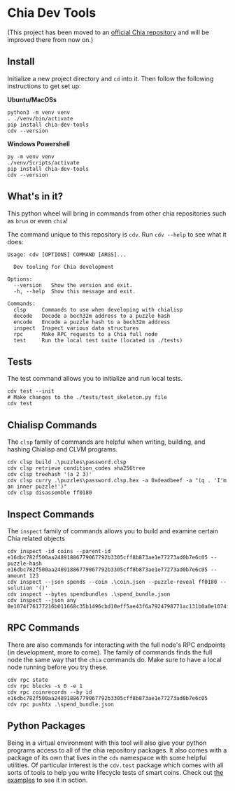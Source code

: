 Chia Dev Tools
=======

(This project has been moved to an [official Chia repository](https://github.com/Chia-Network/chia-dev-tools/) and will be improved there from now on.)

Install
-------

Initialize a new project directory and `cd` into it. Then follow the following instructions to get set up:

**Ubuntu/MacOSs**
```
python3 -m venv venv
. ./venv/bin/activate
pip install chia-dev-tools
cdv --version
```

**Windows Powershell**
```
py -m venv venv
./venv/Scripts/activate
pip install chia-dev-tools
cdv --version
```

What's in it?
-------------

This python wheel will bring in commands from other chia repositories such as `brun` or even `chia`!

The command unique to this repository is `cdv`. Run `cdv --help` to see what it does:

```
Usage: cdv [OPTIONS] COMMAND [ARGS]...

  Dev tooling for Chia development

Options:
  --version   Show the version and exit.
  -h, --help  Show this message and exit.

Commands:
  clsp     Commands to use when developing with chialisp
  decode   Decode a bech32m address to a puzzle hash
  encode   Encode a puzzle hash to a bech32m address
  inspect  Inspect various data structures
  rpc      Make RPC requests to a Chia full node
  test     Run the local test suite (located in ./tests)
```

Tests
----------

The test command allows you to initialize and run local tests.

```
cdv test --init
# Make changes to the ./tests/test_skeleton.py file
cdv test
```

Chialisp Commands
-----------------

The `clsp` family of commands are helpful when writing, building, and hashing Chialisp and CLVM programs.

```
cdv clsp build .\puzzles\password.clsp
cdv clsp retrieve condition_codes sha256tree
cdv clsp treehash '(a 2 3)'
cdv clsp curry .\puzzles\password.clsp.hex -a 0xdeadbeef -a "(q . 'I'm an inner puzzle!')"
cdv clsp disassemble ff0180
```

Inspect Commands
----------------

The `inspect` family of commands allows you to build and examine certain Chia related objects

```
cdv inspect -id coins --parent-id e16dbc782f500aa24891886779067792b3305cff8b873ae1e77273ad0b7e6c05 --puzzle-hash e16dbc782f500aa24891886779067792b3305cff8b873ae1e77273ad0b7e6c05 --amount 123
cdv inspect --json spends --coin .\coin.json --puzzle-reveal ff0180 --solution '()'
cdv inspect --bytes spendbundles .\spend_bundle.json
cdv inspect --json any 0e1074f76177216b011668c35b1496cbd10eff5ae43f6a7924798771ac131b0a0e1074f76177216b011668c35b1496cbd10eff5ae43f6a7924798771ac131b0a0000000000000001ff018080
```

RPC Commands
------------

There are also commands for interacting with the full node's RPC endpoints (in development, more to come).  The family of commands finds the full node the same way that the `chia` commands do.  Make sure to have a local node running before you try these.

```
cdv rpc state
cdv rpc blocks -s 0 -e 1
cdv rpc coinrecords --by id e16dbc782f500aa24891886779067792b3305cff8b873ae1e77273ad0b7e6c05
cdv rpc pushtx .\spend_bundle.json
```

Python Packages
---------------

Being in a virtual environment with this tool will also give your python programs access to all of the chia repository packages.
It also comes with a package of its own that lives in the `cdv` namespace with some helpful utilities.  Of particular interest is the `cdv.test` package which comes with all sorts of tools to help you write lifecycle tests of smart coins.  Check out [the examples](https://github.com/Quexington/chialisp_dev_utility/tree/main/cdv/examples) to see it in action.
